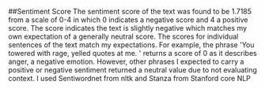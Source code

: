##Sentiment Score
The sentiment score of the text was found to be 1.7185 from a scale of 0-4 in which 0 indicates a negative score and 4 a positive score. The score indicates the text is slightly negative which matches my own expectation of a generally neutral score. The scores for individual sentences of the text match my expectations. For example, the phrase 'You towered with rage, yelled quotes at me. ' returns a score of 0 as it describes anger, a negative emotion. However, other phrases I expected to carry a positive or negative sentiment returned a neutral value due to not evaluating context.
I used Sentiwordnet from nltk and Stanza from Stanford core NLP
